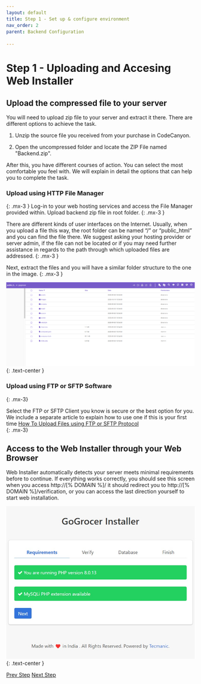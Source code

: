 ```yaml
---
layout: default
title: Step 1 - Set up & configure environment
nav_order: 2
parent: Backend Configuration

---
```


# Step 1 - Uploading and Accesing Web Installer

## Upload the compressed file to your server

You will need to upload zip file to your server and extract it there. There are different options to achieve the task.

1. Unzip the source file you received from your purchase in CodeCanyon.

2. Open the uncompressed folder and locate the ZIP File named "Backend.zip".

After this, you have different courses of action. You can select the most comfortable you feel with. We will explain in detail the options that can help you to complete the task.

### Upload using HTTP File Manager
{: .mx-3 }
 Log-in to your web hosting services and access the File Manager provided within. Upload backend zip file in root folder.
 {: .mx-3 }

There are different kinds of user interfaces on the Internet. Usually, when you upload a file this way, the root folder can be named “/” or “public_html” and you can find the file there. We suggest asking your hosting provider or server admin, if the file can not be located or if you may need further assistance in regards to the path through which uploaded files are addressed.
{: .mx-3 }

Next, extract the files and you will have a similar folder structure to the one in the image.
{: .mx-3 }

![Requirements Verification Screen](/assets/images/backend_installer/uploadhttp.png)
{: .text-center }

### Upload using FTP or SFTP Software
{: .mx-3}

Select the FTP or SFTP Client you know is secure or the best option for you. We include a separate article to explain how to use one if this is your first time [How To Upload Files using FTP or SFTP Protocol](/docs/backend/how-to/upload-sftp.html)  
{: .mx-3}

## Access to the Web Installer through your Web Browser

Web Installer automatically detects your server meets minimal requirements before to continue. If everything works correctly, you should see this screen when you access http://[% DOMAIN %]/ it should redirect you to http://[% DOMAIN %]/verification, or you can access the last direction yourself to start web installation.

![Requirements Verification Screen](/assets/images/backend_installer/req_ok.jpeg)
{: .text-center }

<p class="text-center">
    <a href="requirements.html" class="btn btn-purple">Prev Step</a>
    <a href="step2.html" class="btn btn-purple">Next Step</a>
</p>